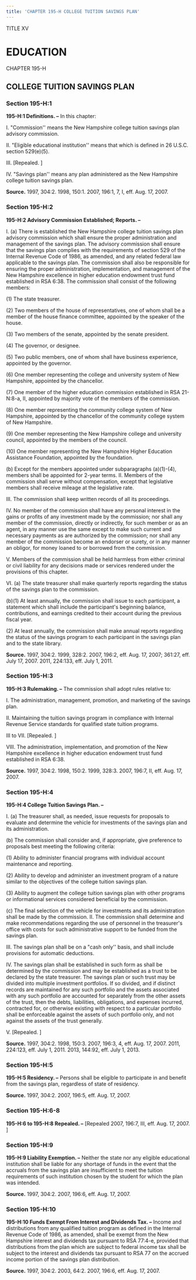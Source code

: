 ```yaml
---
title: 'CHAPTER 195-H COLLEGE TUITION SAVINGS PLAN'
---
```


TITLE XV
                                             
EDUCATION
=========

CHAPTER 195-H
                                             
COLLEGE TUITION SAVINGS PLAN
----------------------------

### Section 195-H:1

 **195-H:1 Definitions. –** In this chapter:
                                             
 I. "Commission'' means the New Hampshire college tuition savings
plan advisory commission.
                                             
 II. "Eligible educational institution'' means that which is defined
in 26 U.S.C. section 529(e)(5).
                                             
 III. 
                                             [Repealed.
                                             ]
                                             
 IV. "Savings plan'' means any plan administered as the New Hampshire
college tuition savings plan.

**Source.** 1997, 304:2. 1998, 150:1. 2007, 196:1, 7, I, eff. Aug. 17,
2007.

### Section 195-H:2

 **195-H:2 Advisory Commission Established; Reports. –**
                                             
 I. (a) There is established the New Hampshire college tuition
savings plan advisory commission which shall ensure the proper
administration and management of the savings plan. The advisory
commission shall ensure that the savings plan complies with the
requirements of section 529 of the Internal Revenue Code of 1986, as
amended, and any related federal law applicable to the savings plan. The
commission shall also be responsible for ensuring the proper
administration, implementation, and management of the New Hampshire
excellence in higher education endowment trust fund established in RSA
6:38. The commission shall consist of the following members:
                                             
 (1) The state treasurer.
                                             
 (2) Two members of the house of representatives, one of whom
shall be a member of the house finance committee, appointed by the
speaker of the house.
                                             
 (3) Two members of the senate, appointed by the senate
president.
                                             
 (4) The governor, or designee.
                                             
 (5) Two public members, one of whom shall have business
experience, appointed by the governor.
                                             
 (6) One member representing the college and university system
of New Hampshire, appointed by the chancellor.
                                             
 (7) One member of the higher education commission established
in RSA 21-N:8-a, II, appointed by majority vote of the members of the
commission.
                                             
 (8) One member representing the community college system of
New Hampshire, appointed by the chancellor of the community college
system of New Hampshire.
                                             
 (9) One member representing the New Hampshire college and
university council, appointed by the members of the council.
                                             
 (10) One member representing the New Hampshire Higher
Education Assistance Foundation, appointed by the foundation.
                                             
 (b) Except for the members appointed under subparagraphs
(a)(1)-(4), members shall be appointed for 2-year terms. II. Members of
the commission shall serve without compensation, except that legislative
members shall receive mileage at the legislative rate.
                                             
 III. The commission shall keep written records of all its
proceedings.
                                             
 IV. No member of the commission shall have any personal interest in
the gains or profits of any investment made by the commission; nor shall
any member of the commission, directly or indirectly, for such member or
as an agent, in any manner use the same except to make such current and
necessary payments as are authorized by the commission; nor shall any
member of the commission become an endorser or surety, or in any manner
an obligor, for money loaned to or borrowed from the commission.
                                             
 V. Members of the commission shall be held harmless from either
criminal or civil liability for any decisions made or services rendered
under the provisions of this chapter.
                                             
 VI. (a) The state treasurer shall make quarterly reports regarding
the status of the savings plan to the commission.
                                             
 (b)(1) At least annually, the commission shall issue to each
participant, a statement which shall include the participant's beginning
balance, contributions, and earnings credited to their account during
the previous fiscal year.
                                             
 (2) At least annually, the commission shall make annual
reports regarding the status of the savings program to each participant
in the savings plan and to the state library.

**Source.** 1997, 304:2. 1999, 328:2. 2007, 196:2, eff. Aug. 17, 2007;
361:27, eff. July 17, 2007. 2011, 224:133, eff. July 1, 2011.

### Section 195-H:3

 **195-H:3 Rulemaking. –** The commission shall adopt rules relative
to:
                                             
 I. The administration, management, promotion, and marketing of the
savings plan.
                                             
 II. Maintaining the tuition savings program in compliance with
Internal Revenue Service standards for qualified state tuition
programs.
                                             
 III to VII. 
                                             [Repealed.
                                             ]
                                             
 VIII. The administration, implementation, and promotion of the New
Hampshire excellence in higher education endowment trust fund
established in RSA 6:38.

**Source.** 1997, 304:2. 1998, 150:2. 1999, 328:3. 2007, 196:7, II, eff.
Aug. 17, 2007.

### Section 195-H:4

 **195-H:4 College Tuition Savings Plan. –**
                                             
 I. (a) The treasurer shall, as needed, issue requests for
proposals to evaluate and determine the vehicle for investments of the
savings plan and its administration.
                                             
 (b) The commission shall consider and, if appropriate, give
preference to proposals best meeting the following criteria:
                                             
 (1) Ability to administer financial programs with individual
account maintenance and reporting.
                                             
 (2) Ability to develop and administer an investment program of
a nature similar to the objectives of the college tuition savings plan.
                                             
 (3) Ability to augment the college tuition savings plan with
other programs or informational services considered beneficial by the
commission.
                                             
 (c) The final selection of the vehicle for investments and its
administration shall be made by the commission. II. The commission shall
determine and make recommendations regarding the use of personnel in the
treasurer's office with costs for such administrative support to be
funded from the savings plan.
                                             
 III. The savings plan shall be on a "cash only'' basis, and shall
include provisions for automatic deductions.
                                             
 IV. The savings plan shall be established in such form as shall be
determined by the commission and may be established as a trust to be
declared by the state treasurer. The savings plan or such trust may be
divided into multiple investment portfolios. If so divided, and if
distinct records are maintained for any such portfolio and the assets
associated with any such portfolio are accounted for separately from the
other assets of the trust, then the debts, liabilities, obligations, and
expenses incurred, contracted for, or otherwise existing with respect to
a particular portfolio shall be enforceable against the assets of such
portfolio only, and not against the assets of the trust generally.
                                             
 V. 
                                             [Repealed.
                                             ]

**Source.** 1997, 304:2. 1998, 150:3. 2007, 196:3, 4, eff. Aug. 17,
2007. 2011, 224:123, eff. July 1, 2011. 2013, 144:92, eff. July 1, 2013.

### Section 195-H:5

 **195-H:5 Residency. –** Persons shall be eligible to participate in
and benefit from the savings plan, regardless of state of residency.

**Source.** 1997, 304:2. 2007, 196:5, eff. Aug. 17, 2007.

### Section 195-H:6-8

 **195-H:6 to 195-H:8 Repealed. –** 
                                             [Repealed 2007, 196:7, III, eff.
Aug. 17, 2007.
                                             ]

### Section 195-H:9

 **195-H:9 Liability Exemption. –** Neither the state nor any
eligible educational institution shall be liable for any shortage of
funds in the event that the accruals from the savings plan are
insufficient to meet the tuition requirements of such institution chosen
by the student for which the plan was intended.

**Source.** 1997, 304:2. 2007, 196:6, eff. Aug. 17, 2007.

### Section 195-H:10

 **195-H:10 Funds Exempt From Interest and Dividends Tax. –** Income
and distributions from any qualified tuition program as defined in the
Internal Revenue Code of 1986, as amended, shall be exempt from the New
Hampshire interest and dividends tax pursuant to RSA 77:4-e, provided
that distributions from the plan which are subject to federal income tax
shall be subject to the interest and dividends tax pursuant to RSA 77 on
the accrued income portion of the savings plan distribution.

**Source.** 1997, 304:2. 2003, 64:2. 2007, 196:6, eff. Aug. 17, 2007.
